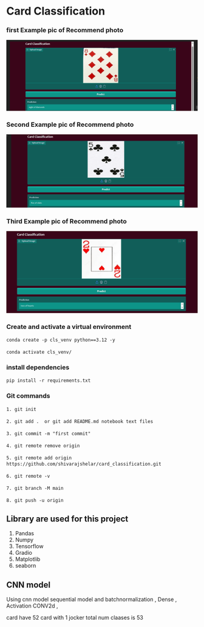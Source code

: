 # Card Classification

### first Example pic of Recommend photo
![Movie Recommender Screenshot](image/demo1.png)

### Second Example pic of Recommend photo
![Movie Recommender Screenshot](image/demo2.png)

### Third Example pic of Recommend photo
![Movie Recommender Screenshot](image/demo3.png)




### Create and activate a virtual environment
```
conda create -p cls_venv python==3.12 -y

conda activate cls_venv/

```
### install dependencies
```
pip install -r requirements.txt

```
### Git commands

```
1. git init

2. git add .  or git add README.md notebook text files

3. git commit -m "first commit"

4. git remote remove origin

5. git remote add origin https://github.com/shivarajshelar/card_classification.git

6. git remote -v

7. git branch -M main

8. git push -u origin

```
## Library are used for this project

1. Pandas
2. Numpy
3. Tensorflow
4. Gradio
5. Matplotlib
6. seaborn


## CNN model 

Using cnn model sequential model and batchnormalization , Dense , Activation CONV2d , 

card have 52 card with 1 jocker total num claases is 53


